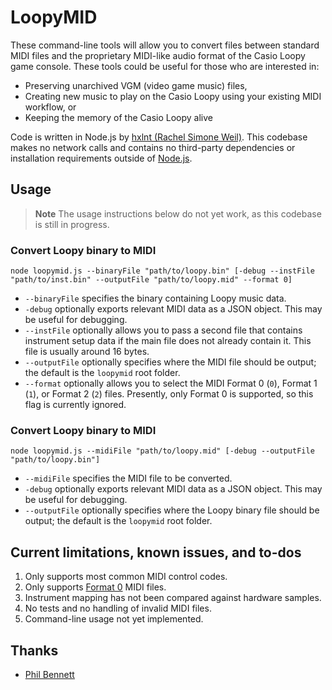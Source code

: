 # LoopyMID
These command-line tools will allow you to convert files between standard MIDI files and the proprietary MIDI-like audio format of the Casio Loopy game console. These tools could be useful for those who are interested in:
 - Preserving unarchived VGM (video game music) files,
 - Creating new music to play on the Casio Loopy using your existing MIDI workflow, or
 - Keeping the memory of the Casio Loopy alive

Code is written in Node.js by [hxlnt (Rachel Simone Weil)](https://github.com/hxlnt). This codebase makes no network calls and contains no third-party dependencies or installation requirements outside of [Node.js](https://nodejs.org/en/).


## Usage

> **Note** The usage instructions below do not yet work, as this codebase is still in progress.

### Convert Loopy binary to MIDI
```node loopymid.js --binaryFile "path/to/loopy.bin" [-debug --instFile "path/to/inst.bin" --outputFile "path/to/loopy.mid" --format 0]```
 - `--binaryFile` specifies the binary containing Loopy music data.
 - `-debug` optionally exports relevant MIDI data as a JSON object. This may be useful for debugging.
 - `--instFile` optionally allows you to pass a second file that contains instrument setup data if the main file does not already contain it. This file is usually around 16 bytes.
 - `--outputFile` optionally specifies where the MIDI file should be output; the default is the `loopymid` root folder.
 - `--format` optionally allows you to select the MIDI Format 0 (`0`), Format 1 (`1`), or Format 2 (`2`) files. Presently, only Format 0 is supported, so this flag is currently ignored.
 
### Convert Loopy binary to MIDI
```node loopymid.js --midiFile "path/to/loopy.mid" [-debug --outputFile "path/to/loopy.bin"]```
 - `--midiFile` specifies the MIDI file to be converted.
 - `-debug` optionally exports relevant MIDI data as a JSON object. This may be useful for debugging.
 - `--outputFile` optionally specifies where the Loopy binary file should be output; the default is the `loopymid` root folder.

## Current limitations, known issues, and to-dos
1. Only supports most common MIDI control codes.
2. Only supports [Format 0](http://personal.kent.edu/~sbirch/Music_Production/MP-II/MIDI/midi_file_format.htm) MIDI files.
3. Instrument mapping has not been compared against hardware samples.
4. No tests and no handling of invalid MIDI files.
5. Command-line usage not yet implemented.

## Thanks
 - [Phil Bennett](https://github.com/philipjbennett/)
